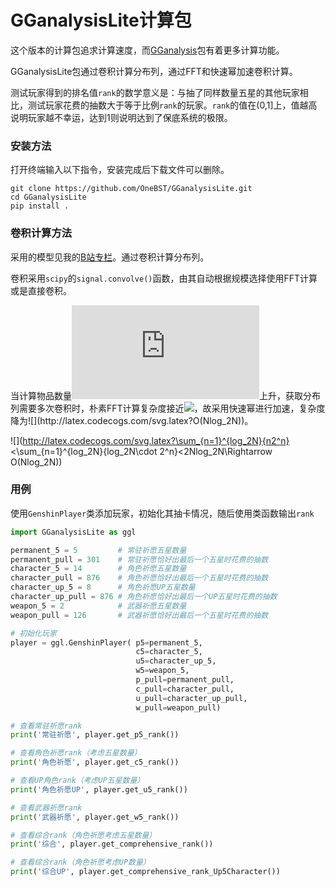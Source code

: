 # GGanalysisLite计算包

这个版本的计算包追求计算速度，而[GGanalysis](https://github.com/OneBST/GGanalysis)包有着更多计算功能。

GGanalysisLite包通过卷积计算分布列，通过FFT和快速幂加速卷积计算。

测试玩家得到的排名值`rank`的数学意义是：与抽了同样数量五星的其他玩家相比，测试玩家花费的抽数大于等于比例`rank`的玩家。`rank`的值在(0,1]上，值越高说明玩家越不幸运，达到1则说明达到了保底系统的极限。

### 安装方法

打开终端输入以下指令，安装完成后下载文件可以删除。

```shell
git clone https://github.com/OneBST/GGanalysisLite.git
cd GGanalysisLite
pip install .
```

### 卷积计算方法

采用的模型见我的[B站专栏](https://www.bilibili.com/read/cv10468091)。通过卷积计算分布列。

卷积采用`scipy`的`signal.convolve()`函数，由其自动根据规模选择使用FFT计算或是直接卷积。

当计算物品数量![](http://latex.codecogs.com/svg.latex?N)上升，获取分布列需要多次卷积时，朴素FFT计算复杂度接近![](http://latex.codecogs.com/svg.latex?O(N^2log_2N))，故采用快速幂进行加速，复杂度降为![](http://latex.codecogs.com/svg.latex?O(Nlog_2N))。

![](http://latex.codecogs.com/svg.latex?\sum_{n=1}^{log_2N}{n2^n}<\sum_{n=1}^{log_2N}{log_2N\cdot 2^n}<2Nlog_2N\Rightarrow O(Nlog_2N))

### 用例

使用`GenshinPlayer`类添加玩家，初始化其抽卡情况，随后使用类函数输出`rank`

```python
import GGanalysisLite as ggl

permanent_5 = 5			# 常驻祈愿五星数量
permanent_pull = 301	# 常驻祈愿恰好出最后一个五星时花费的抽数
character_5 = 14		# 角色祈愿五星数量
character_pull = 876	# 角色祈愿恰好出最后一个五星时花费的抽数
character_up_5 = 8		# 角色祈愿UP五星数量
character_up_pull = 876	# 角色祈愿恰好出最后一个UP五星时花费的抽数
weapon_5 = 2			# 武器祈愿五星数量
weapon_pull = 126		# 武器祈愿恰好出最后一个五星时花费的抽数

# 初始化玩家
player = ggl.GenshinPlayer(	p5=permanent_5,
                            c5=character_5,
                            u5=character_up_5,
                            w5=weapon_5,
                            p_pull=permanent_pull,
                            c_pull=character_pull,
                            u_pull=character_up_pull,
                            w_pull=weapon_pull)

# 查看常驻祈愿rank
print('常驻祈愿', player.get_p5_rank())

# 查看角色祈愿rank（考虑五星数量）
print('角色祈愿', player.get_c5_rank())

# 查看UP角色rank（考虑UP五星数量）
print('角色祈愿UP', player.get_u5_rank())

# 查看武器祈愿rank
print('武器祈愿', player.get_w5_rank())

# 查看综合rank（角色祈愿考虑五星数量）
print('综合', player.get_comprehensive_rank())

# 查看综合rank（角色祈愿考虑UP数量）
print('综合UP', player.get_comprehensive_rank_Up5Character())
```

